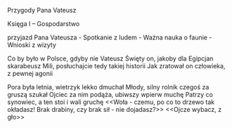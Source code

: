 Przygody Pana Vateusz

Księga I – Gospodarstwo 

przyjazd Pana Vateusza - Spotkanie z ludem - Ważna nauka o faunie - Wnioski z wizyty

Co by było w Polsce, gdyby nie Vateusz
Święty on, jakoby dla Egipcjan skarabeusz
Mili, posłuchajcie tedy takiej historii
Jak zratował on człowieka, z pewnej agonii 

Pora była letnia, wietrzyk lekko dmuchał
Młody, silny rolnik czegoś za gruszą szukał
Ojciec za nim podąża, ubiwszy wpierw muchę
Patrzy co synowiec, a ten stoi i wali gruchę
<<Woła - czemu, po co to drzewo tak okładasz!
Brak drabiny, czy brak sił - nie dojadasz?>>
<<Ojcze wybacz, z gło>>
